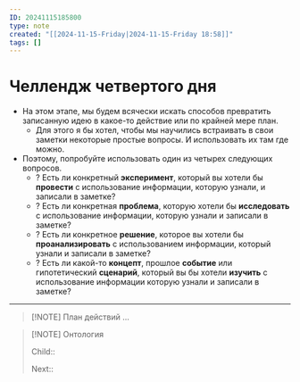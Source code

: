 ```yaml
---
ID: 20241115185800
type: note
created: "[[2024-11-15-Friday|2024-11-15-Friday 18:58]]"
tags: []
---
```

#  Челлендж четвертого дня

- На этом этапе, мы будем всячески искать способов превратить записанную идею в какое-то действие или по крайней мере план.
	- ﻿﻿Для этого я бы хотел, чтобы мы научились встраивать в свои заметки некоторые простые вопросы. И использовать их там где можно.
- Поэтому, попробуйте использовать один из четырех следующих вопросов.
	- ? Есть ли конкретный **эксперимент**, который вы хотели бы **провести** с использование информации, которую узнали, и записали в заметке?
	- ? Есть ли конкретная **проблема**, которую хотели бы **исследовать** с использование информации, которую узнали и записали в заметке?
	- ? Есть ли конкретное **решение**, которое вы хотели бы **проанализировать** с использованием информации, который узнали и записали в заметке?
	- ? Есть ли какой-то **концепт**, прошлое **событие** или гипотетический **сценарий**, который вы бы хотели **изучить** с использование информации которую узнали и записали в заметке?
---


> [!NOTE] План действий
> ...



> [!NOTE] Онтология
> 
> Child:: 
> 
> Next:: 
